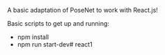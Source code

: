 A basic adaptation of PoseNet to work with React.js!

Basic scripts to get up and running:
- npm install
- npm run start-dev# react1
